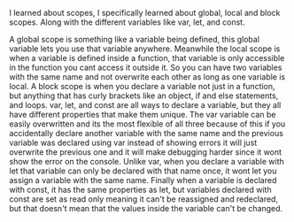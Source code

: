 I learned about scopes, I specifically learned about global, local and block scopes. Along with the different variables like var, let, and const.

   A global scope is something like a variable being defined, this global variable lets you use that variable anywhere. Meanwhile the local scope is when a variable is defined inside a function, that variable is only accessible in the function you cant access it outside it. So you can have two variables with the same name and not overwrite each other as long as one variable is local. A block scope is when you declare a variable not just in a function, but anything that has curly brackets like an object, if and else statements, and loops.
   var, let, and const are all ways to declare a variable, but they all have different properties that make them unique. The var variable can be easily overwritten and its the most flexible of all three because of this if you accidentally declare another variable with the same name and the previous variable was declared using var instead of showing errors it will just overwrite the previous one and it will make debugging harder since it wont show the error on the console. Unlike var, when you declare a variable with let that variable can only be declared with that name once, it wont let you assign a variable with the same name. Finally when a variable is declared with const, it has the same properties as let, but variables declared with const are set as read only meaning it can't be reassigned and redeclared, but that doesn't mean that the values inside the variable can't be changed.
